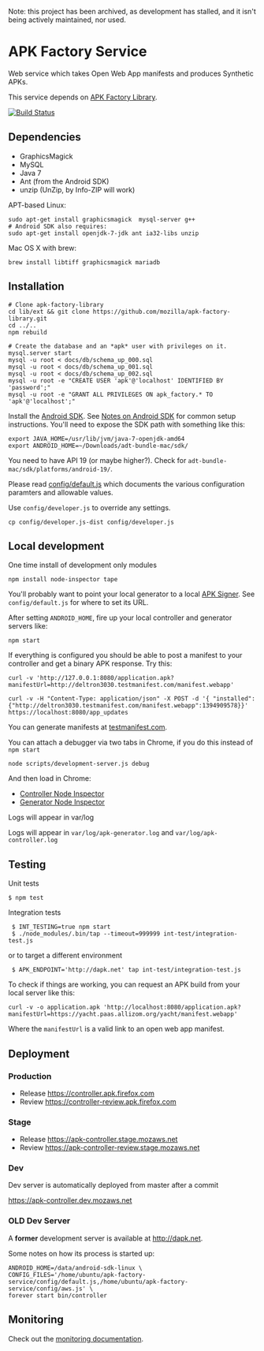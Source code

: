 Note: this project has been archived, as development has stalled, and it isn't being actively maintained, nor used.

APK Factory Service
===================

Web service which takes Open Web App manifests and produces Synthetic APKs.

This service depends on [APK Factory Library](https://github.com/mozilla/apk-factory-library).

[![Build Status](https://travis-ci.org/mozilla/apk-factory-service.png)](https://travis-ci.org/mozilla/apk-factory-service)

Dependencies
------------

* GraphicsMagick
* MySQL
* Java 7
* Ant (from the Android SDK)
* unzip (UnZip, by Info-ZIP will work)

APT-based Linux:

    sudo apt-get install graphicsmagick  mysql-server g++
    # Android SDK also requires:
    sudo apt-get install openjdk-7-jdk ant ia32-libs unzip

Mac OS X with brew:

    brew install libtiff graphicsmagick mariadb

Installation
------------

    # Clone apk-factory-library
    cd lib/ext && git clone https://github.com/mozilla/apk-factory-library.git
    cd ../..
    npm rebuild

    # Create the database and an *apk* user with privileges on it.
    mysql.server start
    mysql -u root < docs/db/schema_up_000.sql
    mysql -u root < docs/db/schema_up_001.sql
    mysql -u root < docs/db/schema_up_002.sql
    mysql -u root -e "CREATE USER 'apk'@'localhost' IDENTIFIED BY 'password';"
    mysql -u root -e "GRANT ALL PRIVILEGES ON apk_factory.* TO 'apk'@'localhost';"

Install the [Android SDK](http://developer.android.com/sdk/index.html).
See [Notes on Android SDK](https://wiki.mozilla.org/Mobile/Fennec/Android#Install_Android_SDK)
for common setup instructions.
You'll need to expose the SDK path with something like this:

    export JAVA_HOME=/usr/lib/jvm/java-7-openjdk-amd64
    export ANDROID_HOME=~/Downloads/adt-bundle-mac/sdk/

You need to have API 19 (or maybe higher?). Check for
`adt-bundle-mac/sdk/platforms/android-19/`.

Please read [config/default.js](config/default.js) which documents the various
configuration paramters and allowable values.

Use `config/developer.js` to override any settings.

    cp config/developer.js-dist config/developer.js

Local development
-----------------

One time install of development only modules

    npm install node-inspector tape

You'll probably want to point your local generator to a local
[APK Signer](https://github.com/mozilla/apk-signer).
See `config/default.js` for where to set its URL.

After setting `ANDROID_HOME`, fire up your local controller and generator
servers like:

    npm start

If everything is configured you should be able to post a manifest to your controller
and get a binary APK response. Try this:

    curl -v 'http://127.0.0.1:8080/application.apk?manifestUrl=http://deltron3030.testmanifest.com/manifest.webapp'

    curl -v -H "Content-Type: application/json" -X POST -d '{ "installed":{"http://deltron3030.testmanifest.com/manifest.webapp":1394909578}}' https://localhost:8080/app_updates

You can generate manifests at [testmanifest.com](http://testmanifest.com/).

You can attach a debugger via two tabs in Chrome, if you do this instead of `npm start`

    node scripts/development-server.js debug

And then load in Chrome:

* [Controller Node Inspector](http://localhost:8888/debug?port=5858)
* [Generator Node Inspector](http://localhost:8889/debug?port=5859)

Logs will appear in var/log

Logs will appear in `var/log/apk-generator.log` and `var/log/apk-controller.log`


Testing
-------

Unit tests

    $ npm test

Integration tests

     $ INT_TESTING=true npm start
     $ ./node_modules/.bin/tap --timeout=999999 int-test/integration-test.js

or to target a different environment

     $ APK_ENDPOINT='http://dapk.net' tap int-test/integration-test.js

To check if things are working, you can request an APK build from your local
server like this:

    curl -v -o application.apk 'http://localhost:8080/application.apk?manifestUrl=https://yacht.paas.allizom.org/yacht/manifest.webapp'

Where the `manifestUrl` is a valid link to an open web app manifest.

Deployment
----------

### Production

* Release https://controller.apk.firefox.com
* Review https://controller-review.apk.firefox.com

### Stage

* Release https://apk-controller.stage.mozaws.net
* Review https://apk-controller-review.stage.mozaws.net

### Dev

Dev server is automatically deployed from master after a commit

https://apk-controller.dev.mozaws.net

### OLD Dev Server
A **former** development server is available at http://dapk.net.

Some notes on how its process is started up:

    ANDROID_HOME=/data/android-sdk-linux \
    CONFIG_FILES='/home/ubuntu/apk-factory-service/config/default.js,/home/ubuntu/apk-factory-service/config/aws.js' \
    forever start bin/controller

Monitoring
----------

Check out the [monitoring documentation](./docs/MONITORING.md).

